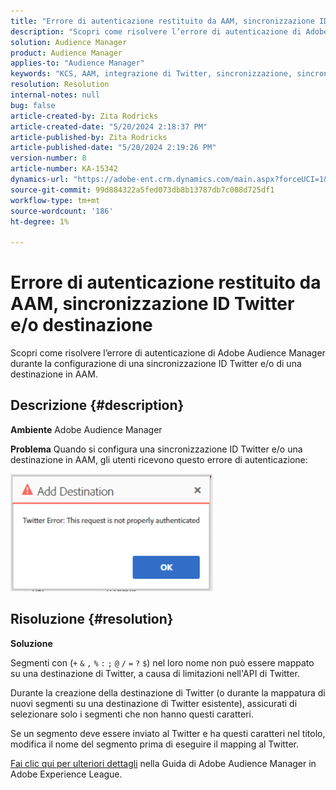 ```yaml
---
title: "Errore di autenticazione restituito da AAM, sincronizzazione ID Twitter e/o destinazione"
description: "Scopri come risolvere l’errore di autenticazione di Adobe Audience Manager durante la configurazione di una sincronizzazione ID Twitter e/o di una destinazione all’interno dell’AAM."
solution: Audience Manager
product: Audience Manager
applies-to: "Audience Manager"
keywords: "KCS, AAM, integrazione di Twitter, sincronizzazione, sincronizzazione, destinazione, errore di autenticazione, ID, Adobe Audience Manager"
resolution: Resolution
internal-notes: null
bug: false
article-created-by: Zita Rodricks
article-created-date: "5/20/2024 2:18:37 PM"
article-published-by: Zita Rodricks
article-published-date: "5/20/2024 2:19:26 PM"
version-number: 8
article-number: KA-15342
dynamics-url: "https://adobe-ent.crm.dynamics.com/main.aspx?forceUCI=1&pagetype=entityrecord&etn=knowledgearticle&id=90bce2d3-b316-ef11-9f8a-6045bd026dc7"
source-git-commit: 99d884322a5fed073db8b13787db7c008d725df1
workflow-type: tm+mt
source-wordcount: '186'
ht-degree: 1%

---
```


# Errore di autenticazione restituito da AAM, sincronizzazione ID Twitter e/o destinazione


Scopri come risolvere l’errore di autenticazione di Adobe Audience Manager durante la configurazione di una sincronizzazione ID Twitter e/o di una destinazione in AAM.

## Descrizione {#description}


<b>Ambiente</b>
Adobe Audience Manager

<b>Problema</b>
Quando si configura una sincronizzazione ID Twitter e/o una destinazione in AAM, gli utenti ricevono questo errore di autenticazione:

![](assets/___94bce2d3-b316-ef11-9f8a-6045bd026dc7___.png)


## Risoluzione {#resolution}


<b>Soluzione</b>

Segmenti con (`+` `&` `,` `%` `:` `;` `@` `/` `=` `?` `$`) nel loro nome non può essere mappato su una destinazione di Twitter, a causa di limitazioni nell&#39;API di Twitter.

Durante la creazione della destinazione di Twitter (o durante la mappatura di nuovi segmenti su una destinazione di Twitter esistente), assicurati di selezionare solo i segmenti che non hanno questi caratteri.

Se un segmento deve essere inviato al Twitter e ha questi caratteri nel titolo, modifica il nome del segmento prima di eseguire il mapping al Twitter.

[Fai clic qui per ulteriori dettagli](https://experienceleague.adobe.com/docs/audience-manager/user-guide/features/destinations/device-based/twitter-tailored-audiences.html?lang=en#segment-mapping-considerations) nella Guida di Adobe Audience Manager in Adobe Experience League.
